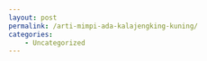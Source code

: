 ```yaml
---
layout: post
permalink: /arti-mimpi-ada-kalajengking-kuning/
categories:
    - Uncategorized
---
```


